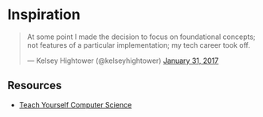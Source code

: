 # Inspiration

<blockquote class="twitter-tweet"><p lang="en" dir="ltr">At some point I made the decision to focus on foundational concepts; not features of a particular implementation; my tech career took off.</p>&mdash; Kelsey Hightower (@kelseyhightower) <a href="https://twitter.com/kelseyhightower/status/826528907381739520?ref_src=twsrc%5Etfw">January 31, 2017</a></blockquote>

## Resources

- [Teach Yourself Computer Science](https://teachyourselfcs.com/)
